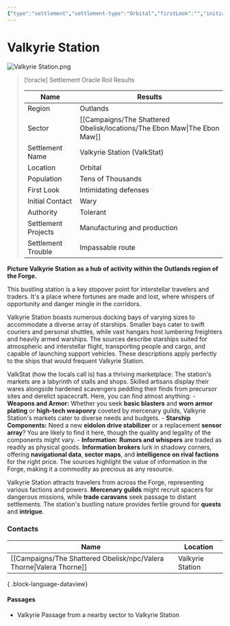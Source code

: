 ```yaml
---
{"type":"settlement","settlement-type":"Orbital","firstLook":"","initialContact":null,"population":"Thousands","authority":"Tolerant","projects":"","trouble":"","cell":"Valkyrie Station","generator":"NotebookLM","location":[{"sector":"The Ebon Maw"},{"region":"The Outlands"}],"campaign":"The Shattered Obelisk","aliases":["VS","ValkStat"],"cssclasses":["starforged"],"dg-publish":true,"dg-path":"locations/Valkyrie Station.md","permalink":"/locations/valkyrie-station/","contentClasses":"starforged","dgPassFrontmatter":true,"noteIcon":""}
---
```


# Valkyrie Station

![Valkyrie Station.png](/img/user/Campaigns/The%20Shattered%20Obelisk/images/Valkyrie%20Station.png)

> [!oracle] Settlement Oracle Roll Results
>
> Name                | Results          |
>| ------------------- | ---------------------------- |
>| Region              | Outlands                     |
>| Sector | [[Campaigns/The Shattered Obelisk/locations/The Ebon Maw\|The Ebon Maw]]   |
>| Settlement Name     | Valkyrie Station   (ValkStat)          |
>| Location            | Orbital                      |
>| Population          | Tens of Thousands            |
>| First Look          | Intimidating defenses        |
>| Initial Contact     | Wary                         |
>| Authority           | Tolerant                     |
>| Settlement Projects | Manufacturing and production |
>| Settlement Trouble  | Impassable route             |

**Picture Valkyrie Station as a hub of activity within the Outlands region of the Forge.** 

This bustling station is a key stopover point for interstellar travelers and traders. It's a place where fortunes are made and lost, where whispers of opportunity and danger mingle in the corridors.

Valkyrie Station boasts numerous docking bays of varying sizes to accommodate a diverse array of starships. Smaller bays cater to swift couriers and personal shuttles, while vast hangars host lumbering freighters and heavily armed warships. The sources describe starships suited for atmospheric and interstellar flight, transporting people and cargo, and capable of launching support vehicles. These descriptions apply perfectly to the ships that would frequent Valkyrie Station.

ValkStat (how the locals call is) has a thriving marketplace: The station's markets are a labyrinth of stalls and shops. Skilled artisans display their wares alongside hardened scavengers peddling their finds from precursor sites and derelict spacecraft. Here, you can find almost anything:
	- **Weapons and Armor:** Whether you seek **basic blasters** and **worn armor plating** or **high-tech weaponry** coveted by mercenary guilds, Valkyrie Station's markets cater to diverse needs and budgets.
    - **Starship Components:** Need a new **eidolon drive stabilizer** or a replacement **sensor array**? You are likely to find it here, though the quality and legality of the components might vary.
    - **Information:** **Rumors and whispers** are traded as readily as physical goods. **Information brokers** lurk in shadowy corners, offering **navigational data**, **sector maps**, and **intelligence on rival factions** for the right price. The sources highlight the value of information in the Forge, making it a commodity as precious as any resource.

Valkyrie Station attracts travelers from across the Forge, representing various factions and powers. **Mercenary guilds** might recruit spacers for dangerous missions, while **trade caravans** seek passage to distant settlements. The station's bustling nature provides fertile ground for **quests** and **intrigue**.

### Contacts


| Name                                                                    | Location         |
| ----------------------------------------------------------------------- | ---------------- |
| [[Campaigns/The Shattered Obelisk/npc/Valera Thorne\|Valera Thorne]] | Valkyrie Station |

{ .block-language-dataview}


#### Passages
- Valkyrie Passage from a nearby sector to Valkyrie Station


